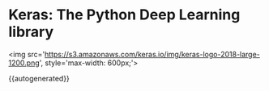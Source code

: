 # Keras: The Python Deep Learning library

<img src='https://s3.amazonaws.com/keras.io/img/keras-logo-2018-large-1200.png', style='max-width: 600px;'>

{{autogenerated}}